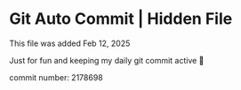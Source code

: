 # Git Auto Commit | Hidden File

This file was added Feb 12, 2025

Just for fun and keeping my daily git commit active 🤪

commit number: 2178698
